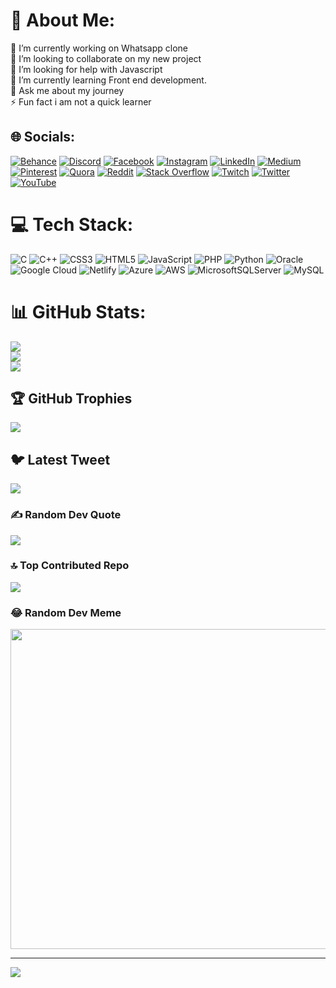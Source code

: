# 💫 About Me:
🔭 I’m currently working on Whatsapp clone<br>👯 I’m looking to collaborate on my new project<br>🤝 I’m looking for help with Javascript<br>🌱 I’m currently learning  Front end development.<br>💬 Ask me about my journey<br>⚡ Fun fact i am not a quick learner


## 🌐 Socials:
[![Behance](https://img.shields.io/badge/Behance-1769ff?logo=behance&logoColor=white)](https://behance.net/vanshkumar38) [![Discord](https://img.shields.io/badge/Discord-%237289DA.svg?logo=discord&logoColor=white)](https://discord.gg/zxrp7KeZ) [![Facebook](https://img.shields.io/badge/Facebook-%231877F2.svg?logo=Facebook&logoColor=white)](https://facebook.com/100087964216540) [![Instagram](https://img.shields.io/badge/Instagram-%23E4405F.svg?logo=Instagram&logoColor=white)](https://instagram.com/kumarvansh_007) [![LinkedIn](https://img.shields.io/badge/LinkedIn-%230077B5.svg?logo=linkedin&logoColor=white)](https://linkedin.com/in/vansh-kumar16aug) [![Medium](https://img.shields.io/badge/Medium-12100E?logo=medium&logoColor=white)](https://medium.com/@kumarvansh16aug) [![Pinterest](https://img.shields.io/badge/Pinterest-%23E60023.svg?logo=Pinterest&logoColor=white)](https://pinterest.com/kumarvansh16aug) [![Quora](https://img.shields.io/badge/Quora-%23B92B27.svg?logo=Quora&logoColor=white)](https://quora.com/profile/VanshKumar16) [![Reddit](https://img.shields.io/badge/Reddit-%23FF4500.svg?logo=Reddit&logoColor=white)](https://reddit.com/user/kumarvansh007) [![Stack Overflow](https://img.shields.io/badge/-Stackoverflow-FE7A16?logo=stack-overflow&logoColor=white)](https://stackoverflow.com/users/vansh-kumar) [![Twitch](https://img.shields.io/badge/Twitch-%239146FF.svg?logo=Twitch&logoColor=white)](https://twitch.tv/kumarvansh007) [![Twitter](https://img.shields.io/badge/Twitter-%231DA1F2.svg?logo=Twitter&logoColor=white)](https://twitter.com/kumar_vansh_16) [![YouTube](https://img.shields.io/badge/YouTube-%23FF0000.svg?logo=YouTube&logoColor=white)](https://youtube.com/@kumarvansh007) 

# 💻 Tech Stack:
![C](https://img.shields.io/badge/c-%2300599C.svg?style=for-the-badge&logo=c&logoColor=white) ![C++](https://img.shields.io/badge/c++-%2300599C.svg?style=for-the-badge&logo=c%2B%2B&logoColor=white) ![CSS3](https://img.shields.io/badge/css3-%231572B6.svg?style=for-the-badge&logo=css3&logoColor=white) ![HTML5](https://img.shields.io/badge/html5-%23E34F26.svg?style=for-the-badge&logo=html5&logoColor=white) ![JavaScript](https://img.shields.io/badge/javascript-%23323330.svg?style=for-the-badge&logo=javascript&logoColor=%23F7DF1E) ![PHP](https://img.shields.io/badge/php-%23777BB4.svg?style=for-the-badge&logo=php&logoColor=white) ![Python](https://img.shields.io/badge/python-3670A0?style=for-the-badge&logo=python&logoColor=ffdd54) ![Oracle](https://img.shields.io/badge/Oracle-F80000?style=for-the-badge&logo=oracle&logoColor=white) ![Google Cloud](https://img.shields.io/badge/Google%20Cloud-%234285F4.svg?style=for-the-badge&logo=google-cloud&logoColor=white) ![Netlify](https://img.shields.io/badge/netlify-%23000000.svg?style=for-the-badge&logo=netlify&logoColor=#00C7B7) ![Azure](https://img.shields.io/badge/azure-%230072C6.svg?style=for-the-badge&logo=azure-devops&logoColor=white) ![AWS](https://img.shields.io/badge/AWS-%23FF9900.svg?style=for-the-badge&logo=amazon-aws&logoColor=white) ![MicrosoftSQLServer](https://img.shields.io/badge/Microsoft%20SQL%20Sever-CC2927?style=for-the-badge&logo=microsoft%20sql%20server&logoColor=white) ![MySQL](https://img.shields.io/badge/mysql-%2300f.svg?style=for-the-badge&logo=mysql&logoColor=white)
# 📊 GitHub Stats:
![](https://github-readme-stats.vercel.app/api?username=Vansh16aug&theme=radical&hide_border=false&include_all_commits=false&count_private=false)<br/>
![](https://github-readme-streak-stats.herokuapp.com/?user=Vansh16aug&theme=radical&hide_border=false)<br/>
![](https://github-readme-stats.vercel.app/api/top-langs/?username=Vansh16aug&theme=radical&hide_border=false&include_all_commits=false&count_private=false&layout=compact)

## 🏆 GitHub Trophies
![](https://github-profile-trophy.vercel.app/?username=Vansh16aug&theme=radical&no-frame=false&no-bg=true&margin-w=4)

## 🐦 Latest Tweet
[![](https://gtce.itsvg.in/api?username=kumar_vansh_16)](https://github.com/VishwaGauravIn/github-twitter-card-embed)

### ✍️ Random Dev Quote
![](https://quotes-github-readme.vercel.app/api?type=horizontal&theme=radical)

### 🔝 Top Contributed Repo
![](https://github-contributor-stats.vercel.app/api?username=Vansh16aug&limit=5&theme=dark&combine_all_yearly_contributions=true)

### 😂 Random Dev Meme
<img src="https://rm.up.railway.app/" width="512px"/>

---
[![](https://visitcount.itsvg.in/api?id=Vansh16aug&icon=0&color=5)](https://visitcount.itsvg.in)

<!-- Proudly created with GPRM ( https://gprm.itsvg.in ) -->

